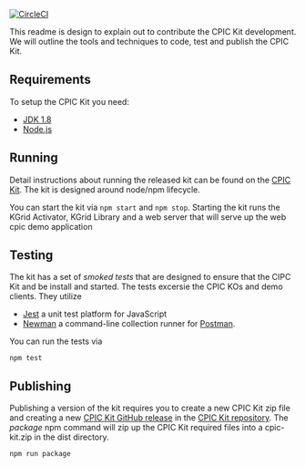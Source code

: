 [![CircleCI](https://circleci.com/gh/kgrid-demos/cpic-kit.svg?style=svg)](https://circleci.com/gh/kgrid-demos/cpic-kit)

This readme is design to explain out to contribute the CPIC Kit development.  We will outline the 
tools and techniques to code, test and publish the CPIC Kit.  

## Requirements
To setup the CPIC Kit you need:

- [JDK 1.8](http://www.oracle.com/technetwork/java/javase/downloads/jdk8-downloads-2133151.html)
- [Node.js](http://nodejs.org/)

## Running
Detail instructions about running the released kit can be found on the 
[CPIC Kit](https://demo.kgrid.org/cpic-kit/). The kit is designed around node/npm lifecycle.

You can start the kit via ```npm start``` and ```npm stop```.  Starting the kit runs the KGrid Activator, 
KGrid Library and a web server that will serve up the web cpic demo application

## Testing
The kit has a set of _smoked tests_ that are designed to ensure that the CIPC Kit and be install and started. The tests
excersie the CPIC KOs and demo clients.  They utilize 
* [Jest](https://jestjs.io/) a unit test platform for JavaScript
* [Newman](https://www.npmjs.com/package/newman) a command-line collection runner for [Postman](https://www.getpostman.com/). 

You can run the tests via 

```npm test```

## Publishing
Publishing a version of the kit requires you to create a new CPIC Kit zip file and creating a new
[CPIC Kit GitHub release](https://github.com/kgrid-objects/cpic-objects/releases) in the 
[CPIC Kit repository](https://github.com/kgrid-objects/cpic-objects).  The _package_ npm command will zip
up the CPIC Kit required files into a cpic-kit.zip in the dist directory.

```npm run package```


